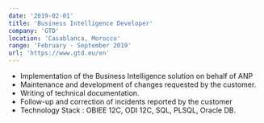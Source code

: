 ```yaml
---
date: '2019-02-01'
title: 'Business Intelligence Developer'
company: 'GTD'
location: 'Casablanca, Morocco'
range: 'February - September 2019'
url: 'https://www.gtd.eu/en'
---
```


- Implementation of the Business Intelligence solution on behalf of ANP
- Maintenance and development of changes requested by the customer.
- Writing of technical documentation.
- Follow-up and correction of incidents reported by the customer
- Technology Stack : OBIEE 12C, ODI 12C, SQL, PLSQL, Oracle DB.
